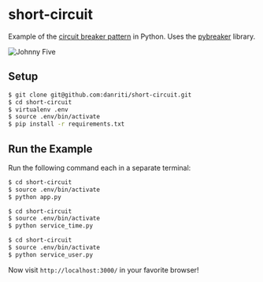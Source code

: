 # short-circuit

Example of the [circuit breaker pattern][2] in Python. Uses the [pybreaker][3]
library.

![Johnny Five][1]

## Setup

```bash
$ git clone git@github.com:danriti/short-circuit.git
$ cd short-circuit
$ virtualenv .env
$ source .env/bin/activate
$ pip install -r requirements.txt
```

## Run the Example

Run the following command each in a separate terminal:

```bash
$ cd short-circuit
$ source .env/bin/activate
$ python app.py
```

```bash
$ cd short-circuit
$ source .env/bin/activate
$ python service_time.py
```

```bash
$ cd short-circuit
$ source .env/bin/activate
$ python service_user.py
```

Now visit `http://localhost:3000/` in your favorite browser!

[1]: https://github.com/danriti/short-circuit/raw/master/johnny-five.jpg
[2]: https://en.wikipedia.org/wiki/Circuit_breaker_design_pattern
[3]: https://github.com/danielfm/pybreaker
